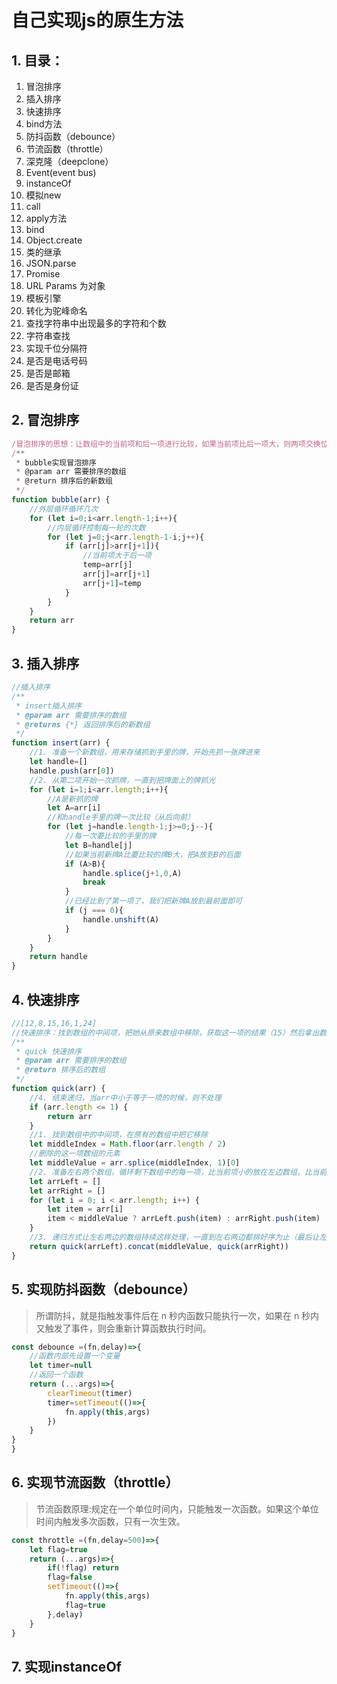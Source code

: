 # 自己实现js的原生方法
## 1. 目录：
1. 冒泡排序
2. 插入排序
3. 快速排序
4. bind方法
5. 防抖函数（debounce）
6. 节流函数（throttle）
7. 深克隆（deepclone）
8. Event(event bus)
9. instanceOf
10. 模拟new
11. call
12. apply方法
13. bind
14. Object.create
15. 类的继承
16. JSON.parse
17. Promise
18. URL Params 为对象
19. 模板引擎
20. 转化为驼峰命名
21. 查找字符串中出现最多的字符和个数
22. 字符串查找
23. 实现千位分隔符
24. 是否是电话号码
25. 是否是邮箱
26. 是否是身份证


## 2. 冒泡排序
```javascript
/冒泡排序的思想：让数组中的当前项和后一项进行比较，如果当前项比后一项大，则两项交换位置
/**
 * bubble实现冒泡排序
 * @param arr 需要排序的数组
 * @return 排序后的新数组
 */
function bubble(arr) {
    //外层循环循环几次
    for (let i=0;i<arr.length-1;i++){
        //内层循环控制每一轮的次数
        for (let j=0;j<arr.length-1-i;j++){
            if (arr[j]>arr[j+1]){
                //当前项大于后一项
                temp=arr[j]
                arr[j]=arr[j+1]
                arr[j+1]=temp
            }
        }
    }
    return arr
}
```




## 3. 插入排序
```javascript
//插入排序
/**
 * insert插入排序
 * @param arr 需要排序的数组
 * @returns {*} 返回排序后的新数组
 */
function insert(arr) {
    //1. 准备一个新数组，用来存储抓到手里的牌，开始先抓一张牌进来
    let handle=[]
    handle.push(arr[0])
    //2. 从第二项开始一次抓牌，一直到把牌面上的牌抓光
    for (let i=1;i<arr.length;i++){
        //A是新抓的牌
        let A=arr[i]
        //和handle手里的牌一次比较（从后向前）
        for (let j=handle.length-1;j>=0;j--){
            //每一次要比较的手里的牌
            let B=handle[j]
            //如果当前新牌A比要比较的牌B大，把A放到B的后面
            if (A>B){
                handle.splice(j+1,0,A)
                break
            }
            //已经比到了第一项了，我们把新牌A放到最前面即可
            if (j === 0){
                handle.unshift(A)
            }
        }
    }
    return handle
}
```

## 4. 快速排序
```javascript
//[12,8,15,16,1,24]
//快速排序：找到数组的中间项，把她从原来数组中移除，获取这一项的结果（15）然后拿出数组中的每一项和中间项比较，小的放左边，大的放右边，左右两边继续这个操作
/**
 * quick 快速排序
 * @param arr 需要排序的数组
 * @return 排序后的数组
 */
function quick(arr) {
    //4. 结束递归，当arr中小于等于一项的时候，则不处理
    if (arr.length <= 1) {
        return arr
    }
    //1. 找到数组中的中间项，在原有的数组中把它移除
    let middleIndex = Math.floor(arr.length / 2)
    //删除的这一项数组的元素
    let middleValue = arr.splice(middleIndex, 1)[0]
    //2. 准备左右两个数组，循环剩下数组中的每一项，比当前项小的放在左边数组，比当前项大的放右边数组
    let arrLeft = []
    let arrRight = []
    for (let i = 0; i < arr.length; i++) {
        let item = arr[i]
        item < middleValue ? arrLeft.push(item) : arrRight.push(item)
    }
    //3. 递归方式让左右两边的数组持续这样处理，一直到左右两边都排好序为止（最后让左边+中间+右边拼接成后的结果）
    return quick(arrLeft).concat(middleValue, quick(arrRight))
}
```

## 5. 实现防抖函数（debounce）

> 所谓防抖，就是指触发事件后在 n 秒内函数只能执行一次，如果在 n 秒内又触发了事件，则会重新计算函数执行时间。  

```javascript
const debounce =(fn,delay)=>{
	//函数内部先设置一个变量
	let timer=null
	//返回一个函数
	return (...args)=>{
		clearTimeout(timer)
		timer=setTimeout(()=>{
			fn.apply(this,args)
		})
	}
}
}
```

## 6. 实现节流函数（throttle）
> 节流函数原理:规定在一个单位时间内，只能触发一次函数。如果这个单位时间内触发多次函数，只有一次生效。  
```javascript
const throttle =(fn,delay=500)=>{
	let flag=true
	return (...args)=>{
		if(!flag) return 
		flag=false
		setTimeout(()=>{
			fn.apply(this,args)
			flag=true
		},delay)
	}
}
```

## 7. 实现instanceOf
```

```